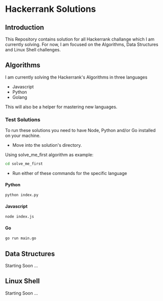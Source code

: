 # Hackerrank Solutions

## Introduction

This Repository contains solution for all Hackerrank challange which I am currently solving. For now, I am focused on the Algorithms, Data Structures and Linux Shell challenges.

## Algorithms
I am currently solving the Hackerrank's Algorithms in three languages

- Javascript
- Python
- Golang

This will also be a helper for mastering new languages.

### Test Solutions

To run these solutions you need to have Node, Python and/or Go installed on your machine.

- Move into the solution's directory.

Using solve_me_first algorithm as example:

```bash
cd solve_me_first
```

- Run either of these commands for the specific language

#### Python 

```bash
python index.py
```

#### Javascript 

```bash
node index.js
```
#### Go

```bash
go run main.go
```

 ## Data Structures
 Starting Soon ...
 
 ## Linux Shell
 Starting Soon ...